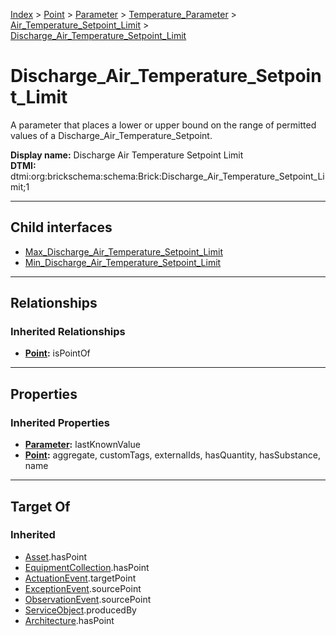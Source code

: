 [Index](../../../../../index.md) > [Point](../../../../Point.md) > [Parameter](../../../Parameter.md) > [Temperature_Parameter](../../Temperature_Parameter.md) > [Air_Temperature_Setpoint_Limit](../Air_Temperature_Setpoint_Limit.md) > [Discharge_Air_Temperature_Setpoint_Limit](#)
# Discharge_Air_Temperature_Setpoint_Limit

A parameter that places a lower or upper bound on the range of permitted values of a Discharge_Air_Temperature_Setpoint.


**Display name:** Discharge Air Temperature Setpoint Limit<br />
**DTMI:** dtmi:org:brickschema:schema:Brick:Discharge_Air_Temperature_Setpoint_Limit;1

---

## Child interfaces
* [Max_Discharge_Air_Temperature_Setpoint_Limit](../../../Limit/Max_Limit/Max_Temperature_Setpoint_Limit/Max_Discharge_Air_Temperature_Setpoint_Limit.md)
* [Min_Discharge_Air_Temperature_Setpoint_Limit](../../../Limit/Min_Limit/Min_Temperature_Setpoint_Limit/Min_Discharge_Air_Temperature_Setpoint_Limit.md)

---

## Relationships

### Inherited Relationships
* **[Point](../../../../Point.md):** isPointOf

---

## Properties

### Inherited Properties
* **[Parameter](../../../Parameter.md):** lastKnownValue
* **[Point](../../../../Point.md):** aggregate, customTags, externalIds, hasQuantity, hasSubstance, name

---

## Target Of
### Inherited
* [Asset](../../../../../Asset/Asset.md).hasPoint
* [EquipmentCollection](../../../../../Collection/EquipmentCollection.md).hasPoint
* [ActuationEvent](../../../../../Event/PointEvent/ActuationEvent.md).targetPoint
* [ExceptionEvent](../../../../../Event/PointEvent/ExceptionEvent.md).sourcePoint
* [ObservationEvent](../../../../../Event/PointEvent/ObservationEvent.md).sourcePoint
* [ServiceObject](../../../../../Information/ServiceObject/ServiceObject.md).producedBy
* [Architecture](../../../../../Space/Architecture/Architecture.md).hasPoint
